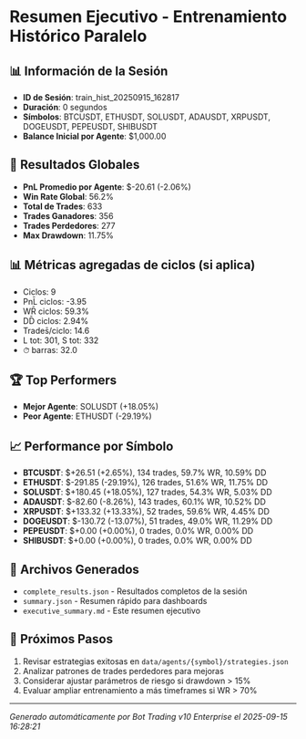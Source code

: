 # Resumen Ejecutivo - Entrenamiento Histórico Paralelo

## 📊 Información de la Sesión
- **ID de Sesión**: train_hist_20250915_162817
- **Duración**: 0 segundos
- **Símbolos**: BTCUSDT, ETHUSDT, SOLUSDT, ADAUSDT, XRPUSDT, DOGEUSDT, PEPEUSDT, SHIBUSDT
- **Balance Inicial por Agente**: $1,000.00

## 🎯 Resultados Globales
- **PnL Promedio por Agente**: $-20.61 (-2.06%)
- **Win Rate Global**: 56.2%
- **Total de Trades**: 633
- **Trades Ganadores**: 356
- **Trades Perdedores**: 277
- **Max Drawdown**: 11.75%

## 📊 Métricas agregadas de ciclos (si aplica)
- Ciclos: 9
- PnL̄ ciclos: -3.95
- WR̄ ciclos: 59.3%
- DD̄ ciclos: 2.94%
- Trades̄/ciclo: 14.6
- L tot: 301, S tot: 332
- ⏱̄ barras: 32.0


## 🏆 Top Performers
- **Mejor Agente**: SOLUSDT (+18.05%)
- **Peor Agente**: ETHUSDT (-29.19%)

## 📈 Performance por Símbolo
- **BTCUSDT**: $+26.51 (+2.65%), 134 trades, 59.7% WR, 10.59% DD
- **ETHUSDT**: $-291.85 (-29.19%), 126 trades, 51.6% WR, 11.75% DD
- **SOLUSDT**: $+180.45 (+18.05%), 127 trades, 54.3% WR, 5.03% DD
- **ADAUSDT**: $-82.60 (-8.26%), 143 trades, 60.1% WR, 10.52% DD
- **XRPUSDT**: $+133.32 (+13.33%), 52 trades, 59.6% WR, 4.45% DD
- **DOGEUSDT**: $-130.72 (-13.07%), 51 trades, 49.0% WR, 11.29% DD
- **PEPEUSDT**: $+0.00 (+0.00%), 0 trades, 0.0% WR, 0.00% DD
- **SHIBUSDT**: $+0.00 (+0.00%), 0 trades, 0.0% WR, 0.00% DD

## 📁 Archivos Generados
- `complete_results.json` - Resultados completos de la sesión
- `summary.json` - Resumen rápido para dashboards
- `executive_summary.md` - Este resumen ejecutivo

## 🎯 Próximos Pasos
1. Revisar estrategias exitosas en `data/agents/{symbol}/strategies.json`
2. Analizar patrones de trades perdedores para mejoras
3. Considerar ajustar parámetros de riesgo si drawdown > 15%
4. Evaluar ampliar entrenamiento a más timeframes si WR > 70%

---
*Generado automáticamente por Bot Trading v10 Enterprise el 2025-09-15 16:28:21*
